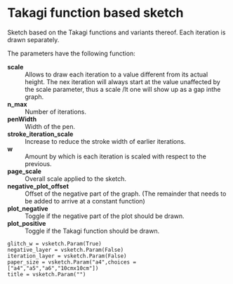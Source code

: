 # Takagi function based sketch

Sketch based on the Takagi functions and variants thereof. Each iteration is drawn separately.

The parameters have the following function:

<dl>
  <dt><strong>scale</strong></dt>
  <dd>Allows to draw each iteration to a value different from its actual height. The nex iteration will always start at the value unaffected by the scale parameter, thus a scale /lt one will show up as a gap inthe graph.</dt>
  <dt><strong>n_max</strong></dt>
  <dd>Number of iterations.</dd>
  <dt><strong>penWidth</strong></dt>
  <dd>Width of the pen.</dd>
  <dt><strong>stroke_iteration_scale</strong></dt>
  <dd>Increase to reduce the stroke width of earlier iterations.</dd>
  <dt><strong>w</strong></dt>
  <dd>Amount by which is each iteration is scaled with respect to the previous.</dd>
  <dt><strong>page_scale</strong></dt>
  <dd>Overall scale applied to the sketch.</dd>
  <dt><strong>negative_plot_offset</strong></dt>
  <dd>Offset of the negative part of the graph. (The remainder that needs to be added to arrive at a constant function)</dd>
  <dt><strong>plot_negative</strong></dt>
  <dd>Toggle if the negative part of the plot should be drawn.</dd>  
  <dt><strong>plot_positive</strong></dt>
  <dd>Toggle if the Takagi function should be drawn.</dd>  
</dl>
    
    glitch_w = vsketch.Param(True)
    negative_layer = vsketch.Param(False)
    iteration_layer = vsketch.Param(False)
    paper_size = vsketch.Param("a4",choices = ["a4","a5","a6","10cmx10cm"])
    title = vsketch.Param("")